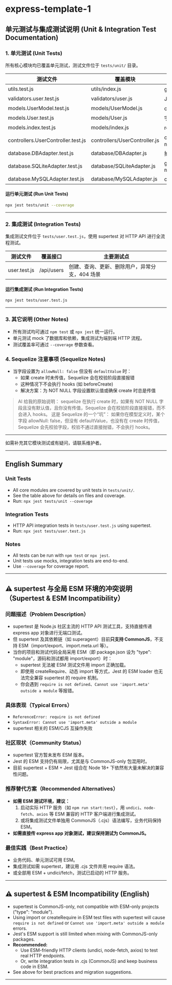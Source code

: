 # express-template-1

## 单元测试与集成测试说明 (Unit & Integration Test Documentation)

### 1. 单元测试 (Unit Tests)

所有核心模块均已覆盖单元测试，测试文件位于 `tests/unit/` 目录。

| 测试文件 | 覆盖模块 | 主要测试点 |
|----------|----------|------------|
| utils.test.js | utils/index.js | generateRandomId 的长度、字符范围、唯一性 |
| validators.user.test.js | validators/user.js | Joi 校验规则的通过与失败场景 |
| models.UserModel.test.js | models/UserModel.js | create/read/update/delete 方法，mock dbAdapter |
| models.User.test.js | models/User.js | 字段校验、beforeCreate 钩子、Sequelize 校验 |
| models.index.test.js | models/index.js | registerModels 注册 User 模型 |
| controllers.UserController.test.js | controllers/UserController.js | createUser/getUser/updateUser/deleteUser/listUsers，mock userModel |
| database.DBAdapter.test.js | database/DBAdapter.js | 抽象方法抛出异常 |
| database.SQLiteAdapter.test.js | database/SQLiteAdapter.js | getModel、create、read、update、delete，mock models |
| database.MySQLAdapter.test.js | database/MySQLAdapter.js | create/read/update/delete，mock sequelize.models |

#### 运行单元测试 (Run Unit Tests)
```bash
npx jest tests/unit --coverage
```

---

### 2. 集成测试 (Integration Tests)

集成测试文件位于 `tests/user.test.js`，使用 supertest 对 HTTP API 进行全流程测试。

| 测试文件 | 覆盖接口 | 主要测试点 |
|----------|----------|------------|
| user.test.js | /api/users | 创建、查询、更新、删除用户，异常分支，404 场景 |

#### 运行集成测试 (Run Integration Tests)
```bash
npx jest tests/user.test.js
```

---

### 3. 其它说明 (Other Notes)
- 所有测试均可通过 `npm test` 或 `npx jest` 统一运行。
- 单元测试 mock 了数据库和依赖，集成测试为端到端 HTTP 流程。
- 测试覆盖率可通过 `--coverage` 参数查看。

### 4. Sequelize 注意事项 (Sequelize Notes)
- 当字段设置为 `allowNull: false` 但没有 `defaultValue` 时：
  - 如果 create 时未传值，Sequelize 会在校验阶段直接报错
  - 这种情况下不会执行 hooks (如 beforeCreate)
  - 解决方案：为 NOT NULL 字段设置默认值或确保 create 时总是传值

> AI 给我的原始说明：
  sequelize 在执行 create 时，如果有 NOT NULL 字段且没有默认值，且你没有传值，Sequelize 会在校验阶段直接报错，而不会进入 hooks。
  这是 Sequelize 的一个“坑”：
  如果你在模型定义时，某个字段 allowNull: false，但没有 defaultValue，也没有在 create 时传值，Sequelize 会先校验字段，校验不通过直接抛错，不会执行 hooks。

---

如需补充其它模块测试或有疑问，请联系维护者。

---

## English Summary

### Unit Tests
- All core modules are covered by unit tests in `tests/unit/`.
- See the table above for details on files and coverage.
- Run: `npx jest tests/unit --coverage`

### Integration Tests
- HTTP API integration tests in `tests/user.test.js` using supertest.
- Run: `npx jest tests/user.test.js`

### Notes
- All tests can be run with `npm test` or `npx jest`.
- Unit tests use mocks, integration tests are end-to-end.
- Use `--coverage` for coverage report. 

---

## ⚠️ supertest 与全局 ESM 环境的冲突说明（Supertest & ESM Incompatibility）

### 问题描述（Problem Description）
- supertest 是 Node.js 社区主流的 HTTP API 测试工具，支持直接传递 express app 对象进行无端口测试。
- 但 supertest 及其依赖链（如 superagent）目前**只支持 CommonJS**，不支持 ESM（import/export、import.meta.url 等）。
- 当你的项目和测试代码全局采用 ESM（即 package.json 设为 "type": "module"，源码和测试都用 import/export）时：
  - supertest 无法被 ESM 测试文件用 import 正确加载。
  - 即使用 createRequire、动态 import 等方式，Jest 的 ESM loader 也无法完全兼容 supertest 的 require 机制。
  - 你会遇到 `require is not defined`、`Cannot use 'import.meta' outside a module` 等报错。

### 具体表现（Typical Errors）
- `ReferenceError: require is not defined`
- `SyntaxError: Cannot use 'import.meta' outside a module`
- supertest 相关的 ESM/CJS 互操作失败

### 社区现状（Community Status）
- supertest 官方暂未发布 ESM 版本。
- Jest 的 ESM 支持仍有局限，尤其是与 CommonJS-only 包混用时。
- 目前 supertest + ESM + Jest 组合在 Node 18+ 下依然有大量未解决的兼容性问题。

### 推荐替代方案（Recommended Alternatives）
- **如需 ESM 测试环境，建议：**
  1. 启动实际 HTTP 服务（如 `npm run start:test`），用 `undici`、`node-fetch`、`axios` 等 ESM 兼容的 HTTP 客户端进行集成测试。
  2. 或将集成测试文件单独用 CommonJS（.cjs）语法编写，业务代码保持 ESM。
- **如需直接传 express app 对象测试，建议保持测试为 CommonJS。**

### 最佳实践（Best Practice）
- 业务代码、单元测试可用 ESM。
- 集成测试如需 supertest，建议用 .cjs 文件并用 require 语法。
- 或全部用 ESM + undici/fetch，测试已启动的 HTTP 服务。

---

## ⚠️ supertest & ESM Incompatibility (English)

- supertest is CommonJS-only, not compatible with ESM-only projects ("type": "module").
- Using import or createRequire in ESM test files with supertest will cause `require is not defined` or `Cannot use 'import.meta' outside a module` errors.
- Jest's ESM support is still limited when mixing with CommonJS-only packages.
- **Recommended:**
  - Use ESM-friendly HTTP clients (undici, node-fetch, axios) to test real HTTP endpoints.
  - Or, write integration tests in .cjs (CommonJS) and keep business code in ESM.
- See above for best practices and migration suggestions.

---
